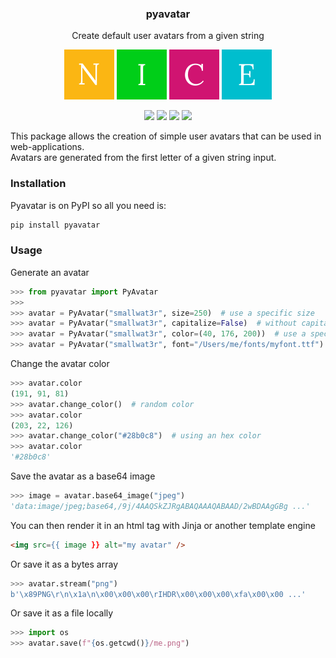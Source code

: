 <h3 align="center">pyavatar</h3>
<p align="center">Create default user avatars from a given string</p>

<p align="center">
  <img src="https://raw.githubusercontent.com/smallwat3r/pyavatar/master/ext/1.png" />
  <img src="https://raw.githubusercontent.com/smallwat3r/pyavatar/master/ext/2.png" />
  <img src="https://raw.githubusercontent.com/smallwat3r/pyavatar/master/ext/3.png" />
  <img src="https://raw.githubusercontent.com/smallwat3r/pyavatar/master/ext/4.png" />
</p>

<p align="center">
  <a href="https://travis-ci.com/smallwat3r/pyavatar" rel="nofollow"><img src="https://travis-ci.com/smallwat3r/pyavatar.svg?branch=master" style="max-width:100%;"></a>
  <a href="https://codecov.io/gh/smallwat3r/pyavatar" rel="nofollow"><img src="https://codecov.io/gh/smallwat3r/pyavatar/branch/master/graph/badge.svg" style="max-width:100%;"></a>
  <a href="https://pypi.org/project/pyavatar" rel="nofollow"><img src="https://img.shields.io/pypi/wheel/pyavatar.svg" style="max-width:100%;"></a>
  <a href="https://github.com/smallwat3r/pyavatar/blob/master/LICENSE" rel="nofollow"><img src="https://img.shields.io/badge/License-MIT-green.svg" style="max-width:100%;"></a>
</p>

This package allows the creation of simple user avatars that can be 
used in web-applications.  
Avatars are generated from the first letter of a given string input.  

### Installation  

Pyavatar is on PyPI so all you need is:
```sh
pip install pyavatar
```

### Usage  

Generate an avatar  
```python
>>> from pyavatar import PyAvatar
>>>
>>> avatar = PyAvatar("smallwat3r", size=250)  # use a specific size
>>> avatar = PyAvatar("smallwat3r", capitalize=False)  # without capitalization
>>> avatar = PyAvatar("smallwat3r", color=(40, 176, 200))  # use a specific color
>>> avatar = PyAvatar("smallwat3r", font="/Users/me/fonts/myfont.ttf")  # use a specific font
```

Change the avatar color
```python
>>> avatar.color
(191, 91, 81)
>>> avatar.change_color()  # random color
>>> avatar.color
(203, 22, 126) 
>>> avatar.change_color("#28b0c8")  # using an hex color
>>> avatar.color
'#28b0c8'
```

Save the avatar as a base64 image
```python
>>> image = avatar.base64_image("jpeg")
'data:image/jpeg;base64,/9j/4AAQSkZJRgABAQAAAQABAAD/2wBDAAgGBg ...'
```

You can then render it in an html tag with Jinja or another template engine
```html
<img src={{ image }} alt="my avatar" />
```

Or save it as a bytes array
```python
>>> avatar.stream("png")
b'\x89PNG\r\n\x1a\n\x00\x00\x00\rIHDR\x00\x00\x00\xfa\x00\x00 ...'
```

Or save it as a file locally
```python
>>> import os
>>> avatar.save(f"{os.getcwd()}/me.png")
```
